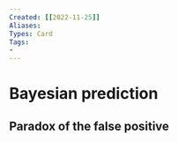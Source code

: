 ```yaml
---
Created: [[2022-11-25]]
Aliases: 
Types: Card
Tags: 
- 
---
```

# Bayesian prediction
## Paradox of the false positive